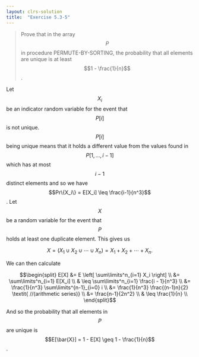 ```yaml
---
layout: clrs-solution
title:  "Exercise 5.3-5"
---
```

>Prove that in the array $$P$$ in procedure PERMUTE-BY-SORTING, the probability that all elements are unique is at least $$1 - \frac{1}{n}$$.

Let $$X_i$$ be an indicator random variable for the event that $$P[i]$$ is not unique. $$P[i]$$ being unique means that it holds a different value from the values found in $$P[1, \dots, i-1]$$ which has at most $$i-1$$ distinct elements and so we have $$Pr\{X_i\} = E[X_i] \leq \frac{i-1}{n^3}$$. Let $$X$$ be a random variable for the event that $$P$$ holds at least one duplicate element. This gives us

$$X = (X_1 \cup X_2 \cup \cdots \cup X_n) = X_1 + X_2 + \cdots + X_n \textrm{.}$$

We can then calculate

$$\begin{split}
E[X] &= E \left[ \sum\limits^n_{i=1} X_i \right] \\
&= \sum\limits^n_{i=1} E[X_i] \\
& \leq \sum\limits^n_{i=1} \frac{i - 1}{n^3} \\
&= \frac{1}{n^3} \sum\limits^{n-1}_{i=0} i \\
&= \frac{1}{n^3} \frac{(n-1)n}{2} \textit{ //(arithmetic series)} \\
&= \frac{n-1}{2n^2} \\
& \leq \frac{1}{n} \\
\end{split}$$

And so the probability that all elements in $$P$$ are unique is $$E[\bar{X}] = 1 - E[X] \geq 1 - \frac{1}{n}$$.